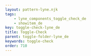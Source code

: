 ```yaml
---
layout: pattern-lyne.njk
tags: 
    - lyne_components_toggle_check_de
    - showitem_de
key: toggle-check-lyne_de
title: Toggle-Check
parent: toggle-folder-lyne_de
keywords: toggle-check
order: 710
---
```


